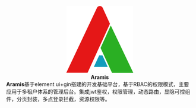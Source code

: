 <div  style="text-align: center;"> <img src="./aramis.png" alt=""/> </div>
<div style="text-align: center;"><strong>Aramis</strong></div>
<strong>Aramis</strong>基于element ui+gin搭建的开发基础平台，基于RBAC的权限模式，主要应用于多租户体系的管理后台。集成jwt鉴权，权限管理，动态路由，显隐可控组件，分页封装，多点登录拦截，资源权限等。
